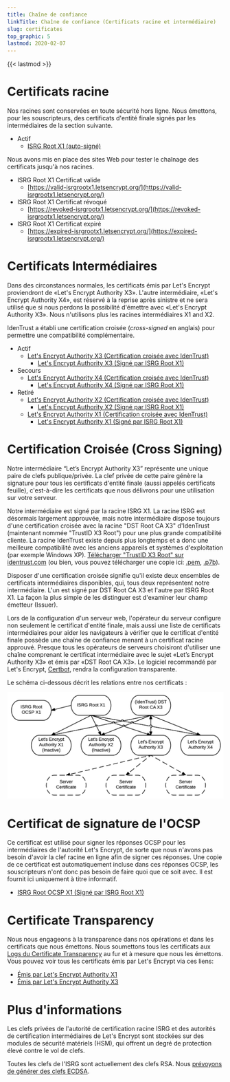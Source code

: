 ```yaml
---
title: Chaîne de confiance
linkTitle: Chaîne de confiance (Certificats racine et intermédiaire)
slug: certificates
top_graphic: 5
lastmod: 2020-02-07
---
```


{{< lastmod >}}

# Certificats racine

Nos racines sont conservées en toute sécurité hors ligne. Nous émettons,  pour les souscripteurs, des certificats d'entité finale signés par les intermédiaires de la section suivante.

* Actif
  * [ISRG Root X1 (auto-signé)](/certs/isrgrootx1.pem.txt)

Nous avons mis en place des sites Web pour tester le chaînage des certificats jusqu'à nos racines.

* ISRG Root X1 Certificat valide
  * [https://valid-isrgrootx1.letsencrypt.org/](https://valid-isrgrootx1.letsencrypt.org/)
* ISRG Root X1 Certificat révoqué
  * [https://revoked-isrgrootx1.letsencrypt.org/](https://revoked-isrgrootx1.letsencrypt.org/)
* ISRG Root X1 Certificat expiré
  * [https://expired-isrgrootx1.letsencrypt.org/](https://expired-isrgrootx1.letsencrypt.org/)

# Certificats Intermédiaires

Dans des circonstances normales, les certificats émis par Let's Encrypt proviendront de «Let's Encrypt Authority X3». L'autre intermédiaire, «Let's Encrypt Authority X4», est réservé à la reprise après sinistre et ne sera utilisé que si nous perdons la possibilité d'émettre avec «Let's Encrypt Authority X3». Nous n'utilisons plus les racines intermédiaires X1 and X2.

IdenTrust a établi une certification croisée (*cross-signed* en anglais) pour permettre une compatibilité complémentaire. 

* Actif
  * [Let's Encrypt Authority X3 (Certification croisée avec IdenTrust)](/certs/lets-encrypt-x3-cross-signed.pem.txt)
    * [Let's Encrypt Authority X3 (Signé par ISRG Root X1)](/certs/letsencryptauthorityx3.pem.txt)
* Secours
  * [Let's Encrypt Authority X4 (Certification croisée avec IdenTrust)](/certs/lets-encrypt-x4-cross-signed.pem.txt)
    * [Let's Encrypt Authority X4 (Signé par ISRG Root X1)](/certs/letsencryptauthorityx4.pem.txt)
* Retiré
  * [Let's Encrypt Authority X2 (Certification croisée avec IdenTrust)](/certs/lets-encrypt-x2-cross-signed.pem.txt)
    * [Let's Encrypt Authority X2 (Signé par ISRG Root X1)](/certs/letsencryptauthorityx2.pem.txt)
  * [Let's Encrypt Authority X1 (Certification croisée avec IdenTrust)](/certs/lets-encrypt-x1-cross-signed.pem.txt)
    * [Let's Encrypt Authority X1 (Signé par ISRG Root X1)](/certs/letsencryptauthorityx1.pem.txt)

# Certification Croisée (Cross Signing)

Notre intermédiaire “Let’s Encrypt Authority X3” représente une unique paire de clefs publique/privée. La clef privée de cette paire génère la signature pour tous les certificats d'entité finale (aussi appelés certificats feuille), c'est-à-dire les certificats que nous délivrons pour une utilisation sur votre serveur.

Notre intermédiaire est signé par la racine ISRG X1. La racine ISRG est désormais largement approuvée, mais notre intermédiaire dispose toujours d'une certification croisée avec la racine "DST Root CA X3" d'IdenTrust (maintenant nommée "TrustID X3 Root") pour une plus grande compatibilité cliente. La racine IdenTrust existe depuis plus longtemps et a donc une meilleure compatibilité avec les anciens appareils et systèmes d'exploitation (par exemple Windows XP). [Télécharger "TrustID X3 Root" sur identrust.com](https://www.identrust.com/support/downloads) (ou bien, vous pouvez télécharger une copie ici: [.pem](/certs/trustid-x3-root.pem.txt), [.p7b](/certs/trustid-x3-root.p7b)).

Disposer d'une certification croisée signifie qu'il existe deux ensembles de certificats intermédiaires disponibles, qui, tous deux représentent notre intermédiaire. L'un est signé par DST Root CA X3 et l'autre par ISRG Root X1. La façon la plus simple de les distinguer est d'examiner leur champ émetteur (Issuer).

Lors de la configuration d'un serveur web, l'opérateur du serveur configure non seulement le
certificat d'entité finale, mais aussi une liste de certificats intermédiaires pour aider les navigateurs à vérifier que le certificat d'entité finale possède une chaîne de confiance menant à un certificat racine approuvé. Presque tous les opérateurs de serveurs choisiront d'utiliser une chaîne comprenant
le certificat intermédiaire avec le sujet «Let’s Encrypt Authority X3» et émis par «DST Root CA X3». Le logiciel recommandé par Let's Encrypt, [Certbot](https://certbot.org), rendra la configuration transparente.

Le schéma ci-dessous décrit les relations entre nos certificats :

<img src="/certs/isrg-keys.png" alt="Schéma des relations clés de l'ISRG" loading="lazy">

# Certificat de signature de l'OCSP

Ce certificat est utilisé pour signer les réponses OCSP pour les intermédiaires de l'autorité Let's Encrypt, de sorte que nous n'avons pas besoin d'avoir la clef racine en ligne afin de signer ces réponses. Une copie de ce certificat est automatiquement incluse dans ces réponses OCSP, les souscripteurs n'ont donc pas besoin de faire quoi que ce soit avec. Il est fournit ici uniquement à titre informatif.

* [ISRG Root OCSP X1 (Signé par ISRG Root X1)](/certs/isrg-root-ocsp-x1.pem.txt)

# Certificate Transparency

Nous nous engageons à la transparence dans nos opérations et dans les certificats que nous
émettons. Nous soumettons tous les certificats aux [Logs du Certificate Transparency](https://www.certificate-transparency.org/) au fur et à mesure que nous les émettons. Vous pouvez voir tous les certificats émis par Let's Encrypt via ces liens:

* [Émis par Let's Encrypt Authority X1](https://crt.sh/?Identity=%25&iCAID=7395)
* [Émis par Let's Encrypt Authority X3](https://crt.sh/?Identity=%25&iCAID=16418)

# Plus d'informations

Les clefs privées de l'autorité de certification racine ISRG et des autorités de certification intermédiaires de Let's Encrypt sont stockées sur des modules de sécurité matériels (HSM), qui offrent un degré de protection élevé contre le vol de clefs.

Toutes les clefs de l'ISRG sont actuellement des clefs RSA. Nous [prévoyons de générer des clefs ECDSA](/upcoming-features).
